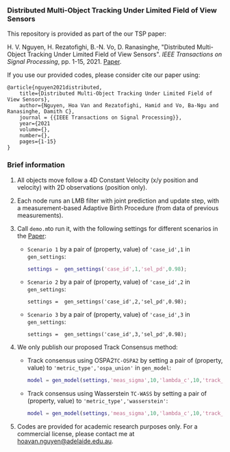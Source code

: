### Distributed Multi-Object Tracking Under Limited Field of View Sensors

This repository is provided as part of the our TSP paper:

H. V. Nguyen,  H.  Rezatofighi, B.-N. Vo, D. Ranasinghe, "Distributed Multi-Object Tracking Under Limited Field of View Sensors". *IEEE Transactions on Signal Processing*, pp. 1-15, 2021. [Paper](https://arxiv.org/abs/2012.12990).

If you use our provided codes, please consider cite our paper using:

```
@article{nguyen2021distributed,
	title={Distributed Multi-Object Tracking Under Limited Field of View Sensors},
	author={Nguyen, Hoa Van and Rezatofighi, Hamid and Vo, Ba-Ngu and Ranasinghe, Damith C},
	journal = {{IEEE Transactions on Signal Processing}},
	year={2021
	volume={},
	number={},
	pages={1-15}
}
```



### Brief information

1. All objects move follow a 4D Constant Velocity (x/y position and velocity) with 2D observations (position only).

2. Each node runs an LMB filter with joint prediction and update step, with a measurement-based Adaptive Birth Procedure (from data of previous measurements).

3. Call `demo.m`to run it, with the following settings for different scenarios in the [Paper](https://arxiv.org/abs/2012.12990):

   - `Scenario 1` by a pair of (property, value) of `'case_id',1` in `gen_settings`:  

     ```matlab
     settings =  gen_settings('case_id',1,'sel_pd',0.98);  
     ```

   - `Scenario 2` by a pair of (property, value) of `'case_id',2` in `gen_settings`:  

     ```matlb
     settings =  gen_settings('case_id',2,'sel_pd',0.98);  
     ```

   - `Scenario 3` by a pair of (property, value) of `'case_id',3` in `gen_settings`:  

     ```matlb
     settings =  gen_settings('case_id',3,'sel_pd',0.98);  
     ```

4. We only publish our proposed Track Consensus method:

   - Track consensus using OSPA2`TC-OSPA2` by setting a pair of (property, value) to `'metric_type','ospa_union'` in `gen_model`:

     ```matlab
     model = gen_model(settings,'meas_sigma',10,'lambda_c',10,'track_threshold',0.001,'metric_type','ospa_union'); 
     ```

   - Track consensus using Wasserstein `TC-WASS` by setting a pair of (property, value) to `'metric_type','wasserstein'`:

     ```matlab
     model = gen_model(settings,'meas_sigma',10,'lambda_c',10,'track_threshold',0.001,'metric_type','wasserstein');  
     ```

5. Codes are provided for academic research purposes only. For a commercial license, please contact me at hoavan.nguyen@adelaide.edu.au.

